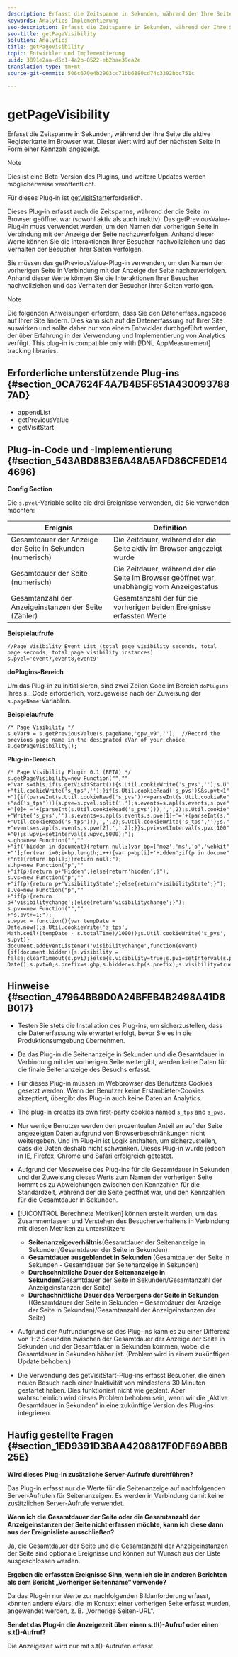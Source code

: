 ```yaml
---
description: Erfasst die Zeitspanne in Sekunden, während der Ihre Seite die aktive Registerkarte im Browser war. Dieser Wert wird auf der nächsten Seite in Form einer Kennzahl angezeigt.
keywords: Analytics-Implementierung
seo-description: Erfasst die Zeitspanne in Sekunden, während der Ihre Seite die aktive Registerkarte im Browser war. Dieser Wert wird auf der nächsten Seite in Form einer Kennzahl angezeigt.
seo-title: getPageVisibility
solution: Analytics
title: getPageVisibility
topic: Entwickler und Implementierung
uuid: 3891e2aa-d5c1-4a2b-8522-eb2bae39ea2e
translation-type: tm+mt
source-git-commit: 506c670e4b2903cc71bb6880cd74c3392bbc751c

---
```



# getPageVisibility

Erfasst die Zeitspanne in Sekunden, während der Ihre Seite die aktive Registerkarte im Browser war. Dieser Wert wird auf der nächsten Seite in Form einer Kennzahl angezeigt.

>[!NOTE]
>
>Dies ist eine Beta-Version des Plugins, und weitere Updates werden möglicherweise veröffentlicht.

Für dieses Plug-in ist [getVisitStart](../../../implement/js-implementation/plugins/getvisitstart.md#concept_1C3CD25A87094A498A1D8A455963FBD8)erforderlich.

Dieses Plug-in erfasst auch die Zeitspanne, während der die Seite im Browser geöffnet war (sowohl aktiv als auch inaktiv). Das getPreviousValue-Plug-in muss verwendet werden, um den Namen der vorherigen Seite in Verbindung mit der Anzeige der Seite nachzuverfolgen. Anhand dieser Werte können Sie die Interaktionen Ihrer Besucher nachvollziehen und das Verhalten der Besucher Ihrer Seiten verfolgen.

Sie müssen das getPreviousValue-Plug-in verwenden, um den Namen der vorherigen Seite in Verbindung mit der Anzeige der Seite nachzuverfolgen. Anhand dieser Werte können Sie die Interaktionen Ihrer Besucher nachvollziehen und das Verhalten der Besucher Ihrer Seiten verfolgen.

>[!NOTE]
>
>Die folgenden Anweisungen erfordern, dass Sie den Datenerfassungscode auf Ihrer Site ändern. Dies kann sich auf die Datenerfassung auf Ihrer Site auswirken und sollte daher nur von einem Entwickler durchgeführt werden, der über Erfahrung in der Verwendung und Implementierung von Analytics verfügt. This plug-in is compatible only with [!DNL AppMeasurement] tracking libraries.

## Erforderliche unterstützende Plug-ins {#section_0CA7624F4A7B4B5F851A4300937887AD}

* appendList
* getPreviousValue
* getVisitStart

## Plug-in-Code und -Implementierung {#section_543ABD8B3E6A48A5AFD86CFEDE144696}

**Config Section**

Die `s.pvel`-Variable sollte die drei Ereignisse verwenden, die Sie verwenden möchten:

| Ereignis | Definition |
|---|---|
| Gesamtdauer der Anzeige der Seite in Sekunden (numerisch) | Die Zeitdauer, während der die Seite aktiv im Browser angezeigt wurde |
| Gesamtdauer der Seite (numerisch) | Die Zeitdauer, während der die Seite im Browser geöffnet war, unabhängig vom Anzeigestatus |
| Gesamtanzahl der Anzeigeinstanzen der Seite (Zähler) | Gesamtanzahl der für die vorherigen beiden Ereignisse erfassten Werte |

**Beispielaufrufe**

```
//Page Visibility Event List (total page visibility seconds, total page seconds, total page visibility instances) 
s.pvel='event7,event8,event9' 
```

**doPlugins-Bereich**

Um das Plug-in zu initialisieren, sind zwei Zeilen Code im Bereich `doPlugins` Ihres s__Code erforderlich, vorzugsweise nach der Zuweisung der `s.pageName`-Variablen.

**Beispielaufrufe**

```
/* Page Visibility */ 
s.eVar9 = s.getPreviousValue(s.pageName,'gpv_v9','');  //Record the previous page name in the designated eVar of your choice 
s.getPageVisibility(); 
```

**Plug-in-Bereich**

```
/* Page Visibility Plugin 0.1 (BETA) */ 
s.getPageVisibility=new Function("","" 
+"var s=this;if(s.getVisitStart()){s.Util.cookieWrite('s_pvs','');s.U" 
+"til.cookieWrite('s_tps','');}if(s.Util.cookieRead('s_pvs')&&s.pvt<1" 
+"){if(parseInt(s.Util.cookieRead('s_pvs'))<=parseInt(s.Util.cookieRe" 
+"ad('s_tps'))){s.pve=s.pvel.split(',');s.events=s.apl(s.events,s.pve" 
+"[0]+'='+(parseInt(s.Util.cookieRead('s_pvs'))),',',2);s.Util.cookie" 
+"Write('s_pvs','');s.events=s.apl(s.events,s.pve[1]+'='+(parseInt(s." 
+"Util.cookieRead('s_tps'))),',',2);s.Util.cookieWrite('s_tps','');s." 
+"events=s.apl(s.events,s.pve[2],',',2);}}s.pvi=setInterval(s.pvx,100" 
+"0);s.wpvi=setInterval(s.wpvc,5000);"); 
s.gbp=new Function("","" 
+"if('hidden'in document){return null;}var bp=['moz','ms','o','webkit" 
+"'];for(var i=0;i<bp.length;i++){var p=bp[i]+'Hidden';if(p in docume" 
+"nt){return bp[i];}}return null;"); 
s.hp=new Function("p","" 
+"if(p){return p+'Hidden';}else{return'hidden';}"); 
s.vs=new Function("p","" 
+"if(p){return p+'VisibilityState';}else{return'visibilityState';}"); 
s.ve=new Function("p","" 
+"if(p){return p+'visibilitychange';}else{return'visibilitychange';}"); 
s.pvx=new Function("","" 
+"s.pvt+=1;"); 
s.wpvc = function(){var tempDate = Date.now();s.Util.cookieWrite('s_tps', 
Math.ceil((tempDate - s.totalTime)/1000));s.Util.cookieWrite('s_pvs', s.pvt)} 
document.addEventListener('visibilitychange',function(event){if(document.hidden){s.visibility = false;clearTimeout(s.pvi);}else{s.visibility=true;s.pvi=setInterval(s.pvx,1000);}});s.totalTime=new Date();s.pvt=0;s.prefix=s.gbp;s.hidden=s.hp(s.prefix);s.visibility=true;s.visibilityState=s.vs(s.prefix);s.visibilityEvent=s.ve(s.prefix); 
```

## Hinweise {#section_47964BB9D0A24BFEB4B2498A41D8B017}

* Testen Sie stets die Installation des Plug-ins, um sicherzustellen, dass die Datenerfassung wie erwartet erfolgt, bevor Sie es in die Produktionsumgebung übernehmen.
* Da das Plug-in die Seitenanzeige in Sekunden und die Gesamtdauer in Verbindung mit der vorherigen Seite weitergibt, werden keine Daten für die finale Seitenanzeige des Besuchs erfasst.
* Für dieses Plug-in müssen im Webbrowser des Benutzers Cookies gesetzt werden. Wenn der Benutzer keine Erstanbieter-Cookies akzeptiert, übergibt das Plug-in auch keine Daten an Analytics.
* The plug-in creates its own first-party cookies named `s_tps` and `s_pvs`.

* Nur wenige Benutzer werden den prozentualen Anteil an auf der Seite angezeigten Daten aufgrund von Browserbeschränkungen nicht weitergeben. Und im Plug-in ist Logik enthalten, um sicherzustellen, dass die Daten deshalb nicht schwanken. Dieses Plug-in wurde jedoch in IE, Firefox, Chrome und Safari erfolgreich getestet.
* Aufgrund der Messweise des Plug-ins für die Gesamtdauer in Sekunden und der Zuweisung dieses Werts zum Namen der vorherigen Seite kommt es zu Abweichungen zwischen den Kennzahlen für die Standardzeit, während der die Seite geöffnet war, und den Kennzahlen für die Gesamtdauer in Sekunden.
* [!UICONTROL Berechnete Metriken] können erstellt werden, um das Zusammenfassen und Verstehen des Besucherverhaltens in Verbindung mit diesen Metriken zu unterstützen:

   * **Seitenanzeigeverhältnis**(Gesamtdauer der Seitenanzeige in Sekunden/Gesamtdauer der Seite in Sekunden)
   * **Gesamtdauer ausgeblendet in Sekunden** (Gesamtdauer der Seite in Sekunden - Gesamtdauer der Seitenanzeige in Sekunden)
   * **Durchschnittliche Dauer der Seitenanzeige in Sekunden**(Gesamtdauer der Seite in Sekunden/Gesamtanzahl der Anzeigeinstanzen der Seite)
   * **Durchschnittliche Dauer des Verbergens der Seite in Sekunden** ((Gesamtdauer der Seite in Sekunden – Gesamtdauer der Anzeige der Seite in Sekunden)/Gesamtanzahl der Anzeigeinstanzen der Seite)

* Aufgrund der Aufrundungsweise des Plug-ins kann es zu einer Differenz von 1–2 Sekunden zwischen der Gesamtdauer der Anzeige der Seite in Sekunden und der Gesamtdauer in Sekunden kommen, wobei die Gesamtdauer in Sekunden höher ist. (Problem wird in einem zukünftigen Update behoben.)
* Die Verwendung des getVisitStart-Plug-ins erfasst Besucher, die einen neuen Besuch nach einer Inaktivität von mindestens 30 Minuten gestartet haben. Dies funktioniert nicht wie geplant. Aber wahrscheinlich wird dieses Problem behoben sein, wenn wir die „Aktive Gesamtdauer in Sekunden“ in eine zukünftige Version des Plug-ins integrieren.

## Häufig gestellte Fragen {#section_1ED9391D3BAA4208817F0DF69ABBB25E}

**Wird dieses Plug-in zusätzliche Server-Aufrufe durchführen?**

Das Plug-in erfasst nur die Werte für die Seitenanzeige auf nachfolgenden Server-Aufrufen für Seitenanzeigen. Es werden in Verbindung damit keine zusätzlichen Server-Aufrufe verwendet.

**Wenn ich die Gesamtdauer der Seite oder die Gesamtanzahl der Anzeigeinstanzen der Seite nicht erfassen möchte, kann ich diese dann aus der Ereignisliste ausschließen?**

Ja, die Gesamtdauer der Seite und die Gesamtanzahl der Anzeigeinstanzen der Seite sind optionale Ereignisse und können auf Wunsch aus der Liste ausgeschlossen werden.

**Ergeben die erfassten Ereignisse Sinn, wenn ich sie in anderen Berichten als dem Bericht „Vorheriger Seitenname“ verwende?**

Da das Plug-in nur Werte zur nachfolgenden Bildanforderung erfasst, könnten andere eVars, die im Kontext einer vorherigen Seite erfasst wurden, angewendet werden, z. B. „Vorherige Seiten-URL“.

**Sendet das Plug-in die Anzeigezeit über einen s.tl()-Aufruf oder einen s.t()-Aufruf?**

Die Anzeigezeit wird nur mit s.t()-Aufrufen erfasst.
